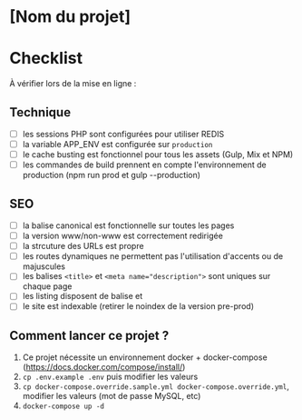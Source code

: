 # [Nom du projet]

# Checklist

À vérifier lors de la mise en ligne :

## Technique

- [ ] les sessions PHP sont configurées pour utiliser REDIS
- [ ] la variable APP_ENV est configurée sur `production` 
- [ ] le cache busting est fonctionnel pour tous les assets (Gulp, Mix et NPM)
- [ ] les commandes de build prennent en compte l'environnement de production (npm run prod et gulp --production)

## SEO

- [ ] la balise canonical est fonctionnelle sur toutes les pages
- [ ] la version www/non-www est correctement redirigée
- [ ] la strcuture des URLs est propre
- [ ] les routes dynamiques ne permettent pas l'utilisation d'accents ou de majuscules
- [ ] les balises `<title>` et `<meta name="description">` sont uniques sur chaque page
- [ ] les listing disposent de balise <prev> et <next>
- [ ] le site est indexable (retirer le noindex de la version pre-prod)

## Comment lancer ce projet ?

1) Ce projet nécessite un environnement docker + docker-compose (https://docs.docker.com/compose/install/)
2) `cp .env.example .env` puis modifier les valeurs
3) `cp docker-compose.override.sample.yml docker-compose.override.yml`, modifier les valeurs (mot de passe MySQL, etc)
4) `docker-compose up -d`

